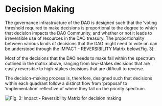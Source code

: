 # Decision Making

The governance infrastructure of the DAO is designed such that the ‘voting threshold required to make decisions is proportional to the degree to which that decision impacts the DAO Community, and whether or not it leads to irreversible use of resources in the DAO treasury. The proportionality between various kinds of decisions that the DAO might need to vote on can be understood through the IMPACT - REVERSIBILITY Matrix below(Fig. 3):

Most of the decisions that the DAO needs to make fall within the spectrum outlined in the matrix above, ranging from low-stakes decisions that are easily reversible to high-stakes decisions that are difficult to reverse.

The decision-making process is, therefore, designed such that decisions within each quadrant follow a distinct flow from ‘proposal’ to ‘implementation’ reflective of where they fall on the priority spectrum.

![Fig. 3: Impact - Reversibility Matrix for decision making](../../../../.gitbook/assets/spaces\_oZuPnhy0BcYUBXlH0KmU\_uploads\_SiZOKQONxMKRQvgRh3ur\_2.png)
